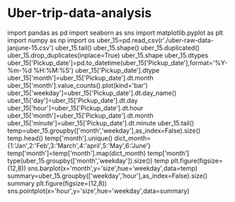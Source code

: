# Uber-trip-data-analysis
import pandas as pd
import seaborn as sns
import matplotlib.pyplot as plt
import numpy as np
import os
uber_15=pd.read_csv(r'./uber-raw-data-janjune-15.csv')
uber_15.tail()
uber_15.shape()
uber_15.duplicated()
uber_15.drop_duplicates(inplace=True)
uber_15.shape
uber_15.dtypes
uber_15['Pickup_date']=pd.to_datetime(uber_15['Pickup_date'],format='%Y-%m-%d %H:%M:%S')
uber_15['Pickup_date'].dtype
uber_15['month']=uber_15['Pickup_date'].dt.month
uber_15['month'].value_counts().plot(kind='bar')
uber_15['weekday']=uber_15['Pickup_date'].dt.day_name()
uber_15['day']=uber_15['Pickup_date'].dt.day
uber_15['hour']=uber_15['Pickup_date'].dt.hour
uber_15['month']=uber_15['Pickup_date'].dt.month
uber_15['minute']=uber_15['Pickup_date'].dt.minute
uber_15.tail()
temp=uber_15.groupby(['month','weekday'],as_index=False).size()
temp.head()
temp['month'].unique()
dict_month={1:'Jan',2:'Feb',3:'March',4:'april',5:'May',6:'June'}
temp['month']=temp['month'].map(dict_month)
temp['month']
type(uber_15.groupby(['month','weekday']).size())
temp
plt.figure(figsize=(12,8))
sns.barplot(x='month',y='size',hue='weekday',data=temp)
summary=uber_15.groupby(['weekday','hour'],as_index=False).size()
 summary
 plt.figure(figsize=(12,8))
sns.pointplot(x='hour',y='size',hue='weekday',data=summary)

